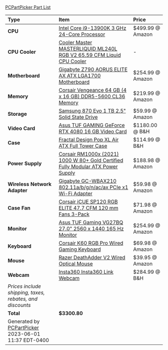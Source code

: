 [PCPartPicker Part List](https://pcpartpicker.com/list/86GTsL)

Type|Item|Price
:----|:----|:----
**CPU** | [Intel Core i9-13900K 3 GHz 24-Core Processor](https://pcpartpicker.com/product/DhVmP6/intel-core-i9-13900k-3-ghz-24-core-processor-bx8071513900k) | $499.99 @ Amazon 
**CPU Cooler** | [Cooler Master MASTERLIQUID ML240L RGB V2 65.59 CFM Liquid CPU Cooler](https://pcpartpicker.com/product/fLFKHx/cooler-master-masterliquid-ml240l-rgb-v2-6559-cfm-liquid-cpu-cooler-mlw-d24m-a18pc-r2) |-
**Motherboard** | [Gigabyte Z790 AORUS ELITE AX ATX LGA1700 Motherboard](https://pcpartpicker.com/product/T2H7YJ/gigabyte-z790-aorus-elite-ax-atx-lga1700-motherboard-z790-aorus-elite-ax) | $254.99 @ Amazon 
**Memory** | [Corsair Vengeance 64 GB (4 x 16 GB) DDR5-5600 CL36 Memory](https://pcpartpicker.com/product/xBNxFT/corsair-vengeance-64-gb-4-x-16-gb-ddr5-5600-cl36-memory-cmk64gx5m4b5600c36) | $219.99 @ Amazon 
**Storage** | [Samsung 870 Evo 1 TB 2.5" Solid State Drive](https://pcpartpicker.com/product/7nsnTW/samsung-870-evo-1-tb-25-solid-state-drive-mz-77e1t0bam) | $59.99 @ Amazon 
**Video Card** | [Asus TUF GAMING GeForce RTX 4080 16 GB Video Card](https://pcpartpicker.com/product/yRLFf7/asus-tuf-gaming-geforce-rtx-4080-16-gb-video-card-tuf-rtx4080-16g-gaming) | $1180.00 @ B&H 
**Case** | [Fractal Design Pop XL Air ATX Full Tower Case](https://pcpartpicker.com/product/8qFbt6/fractal-design-pop-xl-air-atx-full-tower-case-fd-c-por1x-06) | $114.99 @ B&H 
**Power Supply** | [Corsair RM1000x (2021) 1000 W 80+ Gold Certified Fully Modular ATX Power Supply](https://pcpartpicker.com/product/jRvdnQ/corsair-rm1000x-2021-1000-w-80-gold-certified-fully-modular-atx-power-supply-cp-9020201-na) | $188.98 @ Amazon 
**Wireless Network Adapter** | [Gigabyte GC-WBAX210 802.11a/b/g/n/ac/ax PCIe x1 Wi-Fi Adapter](https://pcpartpicker.com/product/nRM48d/gigabyte-gc-wbax210-80211abgnacax-pcie-x1-wi-fi-adapter-gc-wbax210) | $59.98 @ Amazon 
**Case Fan** | [Corsair iCUE SP120 RGB ELITE 47.7 CFM 120 mm Fans 3-Pack](https://pcpartpicker.com/product/wdmmP6/corsair-icue-sp120-rgb-elite-477-cfm-120-mm-fans-3-pack-co-9050109-ww) | $71.98 @ Amazon 
**Monitor** | [Asus TUF Gaming VG27BQ 27.0" 2560 x 1440 165 Hz Monitor](https://pcpartpicker.com/product/YygQzy/asus-tuf-gaming-vg27bq-270-2560x1440-165-hz-monitor-vg27bq) | $254.99 @ Amazon 
**Keyboard** | [Corsair K60 RGB Pro Wired Gaming Keyboard](https://pcpartpicker.com/product/sFvqqs/corsair-k60-rgb-pro-wired-gaming-keyboard-ch-910d019-na) | $69.98 @ Amazon 
**Mouse** | [Razer DeathAdder V2 Wired Optical Mouse](https://pcpartpicker.com/product/TMMTwP/razer-deathadder-v2-wired-optical-mouse-rz01-03210100-r3u1) | $39.95 @ Amazon 
**Webcam** | [Insta360 Insta360 Link Webcam](https://pcpartpicker.com/product/WHC48d/insta360-insta360-link-webcam-cinstbja) | $284.99 @ B&H 
 | *Prices include shipping, taxes, rebates, and discounts* |
 | **Total** | **$3300.80**
 | Generated by [PCPartPicker](https://pcpartpicker.com) 2023-06-01 11:37 EDT-0400 |
